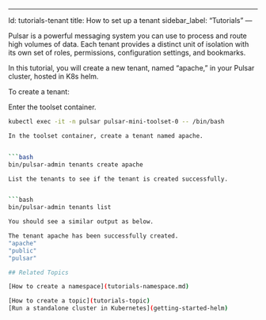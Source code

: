 ---
Id: tutorials-tenant
title: How to set up a tenant
sidebar_label: “Tutorials”
—

Pulsar is a powerful messaging system you can use  to process and route high volumes of data. Each tenant provides a distinct unit of isolation with its own set of roles, permissions, configuration settings, and bookmarks. 

In this tutorial, you will create a new tenant, named “apache,” in your Pulsar cluster, hosted in K8s helm. 


To create a tenant:

Enter the toolset container.


```bash
kubectl exec -it -n pulsar pulsar-mini-toolset-0 -- /bin/bash

In the toolset container, create a tenant named apache.


```bash
bin/pulsar-admin tenants create apache

List the tenants to see if the tenant is created successfully.


```bash
bin/pulsar-admin tenants list

You should see a similar output as below. 

The tenant apache has been successfully created.
"apache"
"public"
"pulsar"

## Related Topics

[How to create a namespace](tutorials-namespace.md)

[How to create a topic](tutorials-topic)
[Run a standalone cluster in Kubernetes](getting-started-helm)








